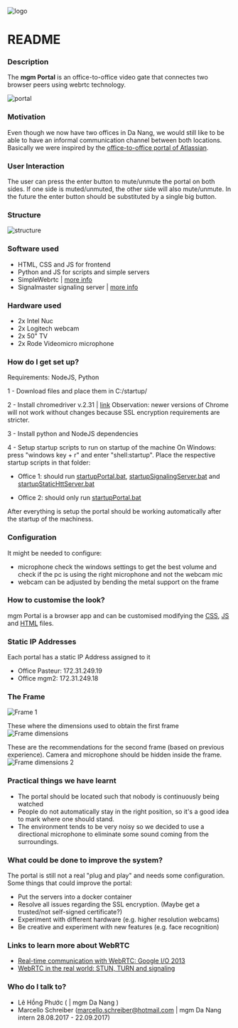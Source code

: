 ![logo](images/logo.png)
# README #

### Description ###
The **mgm Portal** is an office-to-office video gate that connectes two browser peers using webrtc technology.

![portal](docu/images/portal.jpg)

### Motivation ###
Even though we now have two offices in Da Nang, we would still like to be able to have an informal communication channel between both locations.
Basically we were inspired by the [office-to-office portal of Atlassian](https://www.atlassian.com/blog/archives/developer-lives-saved-with-portal-device).

### User Interaction ###
The user can press the enter button to mute/unmute the portal on both sides. If one side is muted/unmuted, the other side will also mute/unmute. In the future the enter button should be substituted by a single big button.

### Structure ###
![structure](docu/images/communicationDiagram.png)

### Software used ###
* HTML, CSS and JS for frontend
* Python and JS for scripts and simple servers
* SimpleWebrtc | [more info](https://simplewebrtc.com/)
* Signalmaster signaling server | [more info](https://github.com/andyet/signalmaster)


### Hardware used ##
* 2x Intel Nuc
* 2x Logitech webcam
* 2x 50" TV
* 2x Rode Videomicro microphone

### How do I get set up? ###

Requirements: NodeJS, Python

1 - Download files and place them in C:/startup/

2 - Install chromedriver v.2.31 | [link](https://chromedriver.storage.googleapis.com/index.html?path=2.31/)
    Observation: newer versions of Chrome will not work without changes because SSL encryption requirements are stricter.

3 - Install python and NodeJS dependencies

4 - Setup startup scripts to run on startup of the machine
    On Windows: press "windows key + r" and enter "shell:startup". Place the respective startup scripts in that folder:

* Office 1: should run [startupPortal.bat](https://bitbucket.org/mgmportal/mgm-portal/src/f11adc529ed5587c883fef9fdd83018c8a69c695/startupScripts/startupPortal.bat?at=master), [startupSignalingServer.bat](https://bitbucket.org/mgmportal/mgm-portal/src/f11adc529ed5587c883fef9fdd83018c8a69c695/startupScripts/startupSignalingServer.bat?at=master) and [startupStaticHttServer.bat](https://bitbucket.org/mgmportal/mgm-portal/src/f11adc529ed5587c883fef9fdd83018c8a69c695/startupScripts/startupStaticHttServer.bat?at=master)

* Office 2: should only run [startupPortal.bat](https://bitbucket.org/mgmportal/mgm-portal/src/f11adc529ed5587c883fef9fdd83018c8a69c695/startupScripts/startupPortal.bat?at=master)

After everything is setup the portal should be working automatically after the startup of the machiness.

### Configuration ###
It might be needed to configure:

* microphone
check the windows settings to get the best volume and check if the pc is using the right microphone and not the webcam mic
* webcam
can be adjusted by bending the metal support on the frame

### How to customise the look? ###
mgm Portal is a browser app and can be customised modifying the [CSS](https://bitbucket.org/mgmportal/mgm-portal/src/007fb67ef03d4589b914d3f953db351c3b464932/css/style.css?at=master), [JS](https://bitbucket.org/mgmportal/mgm-portal/src/007fb67ef03d4589b914d3f953db351c3b464932/js/main.js?at=master) and [HTML](https://bitbucket.org/mgmportal/mgm-portal/src/007fb67ef03d4589b914d3f953db351c3b464932/index.html?at=master&fileviewer=file-view-default)
files.


### Static IP Addresses ###
Each portal has a static IP Address assigned to it

* Office Pasteur: 172.31.249.19
* Office mgm2: 172.31.249.18

### The Frame ###
![Frame 1](docu/images/frame1.jpg)

These where the dimensions used to obtain the first frame
![Frame dimensions](docu/images/frame-dimensions.png)

These are the recommendations for the second frame (based on previous experience). Camera and microphone should be hidden inside the frame.
![Frame dimensions 2](docu/images/frame-dimensions2.png)

### Practical things we have learnt ###
* The portal should be located such that nobody is continuously being watched
* People do not automatically stay in the right position, so it's a good idea to mark where one should stand.
* The environment tends to be very noisy so we decided to use a directional microphone to eliminate some sound coming from the surroundings.

### What could be done to improve the system? ###
The portal is still not a real "plug and play" and needs some configuration.
Some things that could improve the portal:

* Put the servers into a docker container
* Resolve all issues regarding the SSL encryption. (Maybe get a trusted/not self-signed certificate?)
* Experiment with different hardware (e.g. higher resolution webcams)
* Be creative and experiment with new features (e.g. face recognition)

### Links to learn more about WebRTC ###
* [Real-time communication with WebRTC: Google I/O 2013](https://www.youtube.com/watch?v=p2HzZkd2A40)
* [WebRTC in the real world: STUN, TURN and signaling](https://www.html5rocks.com/en/tutorials/webrtc/infrastructure/)

### Who do I talk to? ###

* Lê Hồng Phước ( | mgm Da Nang )
* Marcello Schreiber (marcello.schreiber@hotmail.com | mgm Da Nang intern 28.08.2017 - 22.09.2017)
